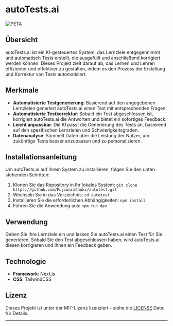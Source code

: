 # autoTests.ai

![PETA](https://play-lh.googleusercontent.com/aTTVA77bs4tVS1UvnsmD_T0w-rdZef7UmjpIsg-8RVDOVl_EVEHjmkn6qN7C0teRS3o)
## Übersicht

autoTests.ai ist ein KI-gesteuertes System, das Lernziele entgegennimmt und automatisch Tests erstellt, die ausgefüllt und anschließend korrigiert werden können. Dieses Projekt zielt darauf ab, das Lernen und Lehren effizienter und effektiver zu gestalten, indem es den Prozess der Erstellung und Korrektur von Tests automatisiert.

## Merkmale

- **Automatisierte Testgenerierung**: Basierend auf den angegebenen Lernzielen generiert autoTests.ai einen Test mit entsprechenden Fragen.
- **Automatisierte Testkorrektur**: Sobald ein Test abgeschlossen ist, korrigiert autoTests.ai die Antworten und bietet ein sofortiges Feedback.
- **Leicht anpassbar**: Die KI passt die Generierung des Tests an, basierend auf den spezifischen Lernzielen und Schwierigkeitsgraden.
- **Datenanalyse**: Sammelt Daten über die Leistung der Nutzer, um zukünftige Tests besser anzupassen und zu personalisieren.

## Installationsanleitung

Um autoTests.ai auf Ihrem System zu installieren, folgen Sie den unten stehenden Schritten:

1. Klonen Sie das Repository in Ihr lokales System: `git clone https://github.com/FujiwaraChoki/autotest.git`
2. Wechseln Sie in das Verzeichnis: `cd autotest`
3. Installieren Sie die erforderlichen Abhängigkeiten: `npm install`
4. Führen Sie die Anwendung aus: `npm run dev`

## Verwendung

Geben Sie Ihre Lernziele ein und lassen Sie autoTests.ai einen Test für Sie generieren. Sobald Sie den Test abgeschlossen haben, wird autoTests.ai diesen korrigieren und Ihnen ein Feedback geben.

## Technologie

- **Framework**: Next.js
- **CSS**: TailwindCSS

## Lizenz

Dieses Projekt ist unter der MIT-Lizenz lizenziert - siehe die [LICENSE](LICENSE.md) Datei für Details.

---

